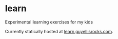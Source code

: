# learn

Experimental learning exercises for my kids

Currently statically hosted at [learn.guyellisrocks.com](learn.guyellisrocks.com).
